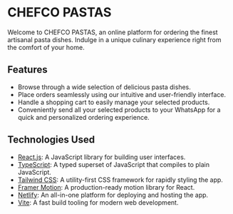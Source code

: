 # CHEFCO PASTAS

Welcome to CHEFCO PASTAS, an online platform for ordering the finest artisanal pasta dishes. Indulge in a unique culinary experience right from the comfort of your home.

## Features
* Browse through a wide selection of delicious pasta dishes.
* Place orders seamlessly using our intuitive and user-friendly interface.
* Handle a shopping cart to easily manage your selected products.
* Conveniently send all your selected products to your WhatsApp for a quick and personalized ordering experience.

## Technologies Used
* [React.js](https://react.dev/): A JavaScript library for building user interfaces.
* [TypeScript](https://www.typescriptlang.org/): A typed superset of JavaScript that compiles to plain JavaScript.
* [Tailwind CSS](https://tailwindcss.com/): A utility-first CSS framework for rapidly styling the app.
* [Framer Motion](https://www.framer.com/motion/): A production-ready motion library for React.
* [Netlify](https://www.netlify.com/): An all-in-one platform for deploying and hosting the app.
* [Vite](https://vitejs.dev/): A fast build tooling for modern web development.
